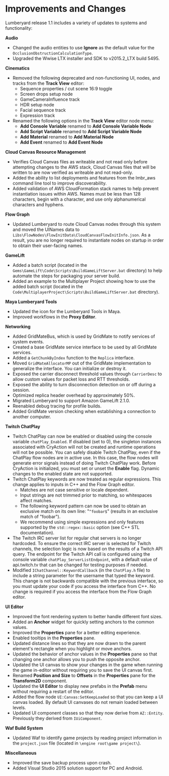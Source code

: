 # Improvements and Changes<a name="lumberyard-v1.1-changes"></a>

Lumberyard release 1\.1 includes a variety of updates to systems and functionality:

**Audio**
+ Changed the audio entities to use **Ignore** as the default value for the `OcclusionObstructionCalculationType`\.
+ Upgraded the Wwise LTX installer and SDK to v2015\.2\_LTX build 5495\.

**Cinematics**
+ Removed the following deprecated and non\-functioning UI, nodes, and tracks from the **Track View** editor: 
  + Sequence properties / cut scene 16:9 toggle
  + Screen drops setup node
  + GameCameraInfluence track
  + HDR setup node
  + Facial sequence track
  + Expression track
+ Renamed the following options in the **Track View** editor node menu: 
  + **Add Console Variable** renamed to **Add Console Variable Node**
  + **Add Script Variable** renamed to **Add Script Variable Node**
  + **Add Material** renamed to **Add Material Node**
  + **Add Event** renamed to **Add Event Node**

**Cloud Canvas Resource Management**
+ Verifies Cloud Canvas files as writeable and not read only before attempting changes to the AWS stack, Cloud Canvas files that will be written to are now verified as writeable and not read\-only\.
+ Added the ability to list deployments and features from the lmbr\_aws command line tool to improve discoverability\.
+ Added validation of AWS CloudFormation stack names to help prevent instantiation issues within AWS\. Names must be less than 128 characters, begin with a character, and use only alphanumerical characters and hyphens\.

****Flow Graph****
+ Updated Lumberyard to route Cloud Canvas nodes through this system and moved the UINames data to `Libs\FlowNodes\FlowInitData\CloudCanvasFlowInitInfo.json`\. As a result, you are no longer required to instantiate nodes on startup in order to obtain their user\-facing names\.

**GameLift**
+ Added a batch script \(located in the `Gems\GameLift\Code\Scripts\BuildGameLiftServer.bat` directory\) to help automate the steps for packaging your server build\.
+ Added an example to the Multiplayer Project showing how to use the added batch script \(located in the `Code\MultiplayerProject\Scripts\BuildGameLiftServer.bat` directory\)\.

**Maya Lumberyard Tools**
+ Updated the icon for the Lumberyard Tools in Maya\.
+ Improved workflows in the **Proxy Editor**\.

**Networking**
+ Added GridMateBus, which is used by GridMate to notify services of system events\.
+ Created a base GridMate service interface to be used by all GridMate services\.
+ Added a `GetChunkByIndex` function to the `Replica` interface\.
+ Moved `GridMateAllocatorMP` out of the GridMate implementation to generalize the interface\. You can initialize or destroy it\.
+ Exposed the carrier disconnect threshold values through `CarrierDesc` to allow custom values for packet loss and RTT thresholds\.
+ Exposed the ability to turn disconnection detection on or off during a session\.
+ Optimized replica header overhead by approximately 50%\.
+ Migrated Lumberyard to support Amazon GameLift 2\.1\.0\.
+ Reenabled debug tracing for profile builds\.
+ Added GridMate version checking when establishing a connection to another computer\.

**Twitch ChatPlay**
+ Twitch ChatPlay can now be enabled or disabled using the console variable `chatPlay_Enabled`\. If disabled \(set to 0\), the singleton instances associated with CryAction will not be created and runtime operations will not be possible\. You can safely disable Twitch ChatPlay, even if the ChatPlay flow nodes are in active use\. In this case, the flow nodes will generate error signals instead of doing Twitch ChatPlay work\. Before CryAction is initialized, you must set or unset the **Enable** flag\. Dynamic changes to the enabled state are not supported\.
+ Twitch ChatPlay keywords are now treated as regular expressions\. This change applies to inputs in C\+\+ and the Flow Graph editor\. 
  + Matches are not case sensitive or locale dependent\.
  + Input strings are not trimmed prior to matching, so whitespaces affect matches\.
  + The following keyword pattern can now be used to obtain an exclusive match on its own line: "`^foobar$`" \(results in an exclusive match of "foobar"\)\.
  + We recommend using simple expressions and only features supported by the `std::regex::basic` option \(see C\+\+ STL documentation\)\.
+ The Twitch IRC server list for regular chat servers is no longer hardcoded\. To ensure the correct IRC server is selected for Twitch channels, the selection logic is now based on the results of a Twitch API query\. The endpoint for the Twitch API call is configured using the console variable `chatPlay_ServerListEndpoint`, with a default value of api\.twitch\.tv that can be changed for testing purposes if needed\.
+ Modified `IChatChannel::KeywordCallback` \(in the `ChatPlay.h` file\) to include a string parameter for the username that typed the keyword\. This change is not backwards compatible with the previous interface, so you must update your code if you access the interface from C\+\+\. No change is required if you access the interface from the Flow Graph editor\.

****UI Editor****
+ Improved the font rendering system to better handle different font sizes\.
+ Added an **Anchor** widget for quickly setting anchors to the common values\.
+ Improved the **Properties** pane for a better editing experience\.
+ Enabled tooltips in the **Properties** pane\.
+ Updated distance lines so that they are now drawn to the parent element's rectangle when you highlight or move anchors\.
+ Updated the behavior of anchor values in the **Properties** pane so that changing one anchor allows you to push the opposite anchor\.
+ Updated the UI canvas to show your changes in the game when running the game in\-editor without requiring you to save the UI canvas first\.
+ Renamed **Position and Size** to **Offsets** in the **Properties** pane for the **Transform2D** component\.
+ Updated the **UI Editor** to display new prefabs in the **Prefab** menu without requiring a restart of the editor\.
+ Added the flow node `UI:Canvas:SetKeepLoaded` so that you can keep a UI canvas loaded\. By default UI canvases do not remain loaded between levels\.
+ Updated UI component classes so that they now derive from `AZ::Entity`\. Previously they derived from `IUiComponent`\.

**Waf Build System**
+ Updated Waf to identify game projects by reading project information in the `project.json` file \(located in `\engine root\game project\`\)\.

**Miscellaneous**
+ Improved the save backup process upon crash\.
+ Added Visual Studio 2015 solution support for PC and Android\.